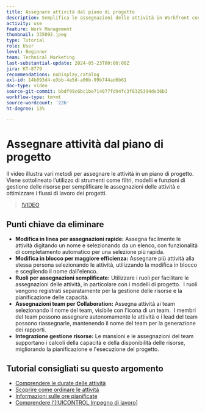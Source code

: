 ```yaml
---
title: Assegnare attività dal piano di progetto
description: Semplifica le assegnazioni delle attività in Workfront con modifiche in linea, modifiche in blocco, ruoli per la gestione delle risorse, assegnazioni del team per la collaborazione e calcoli della capacità delle risorse per una pianificazione efficiente del progetto.
activity: use
feature: Work Management
thumbnail: 335092.jpeg
type: Tutorial
role: User
level: Beginner
team: Technical Marketing
last-substantial-update: 2024-05-23T00:00:00Z
jira: KT-8779
recommendations: noDisplay,catalog
exl-id: 14b893d4-e3bb-4e5d-a06b-99b744ad6b61
doc-type: video
source-git-commit: bbdf99c6bc1be714077fd94fc3f8325394de36b3
workflow-type: tm+mt
source-wordcount: '226'
ht-degree: 13%

---
```


# Assegnare attività dal piano di progetto

Il video illustra vari metodi per assegnare le attività in un piano di progetto. Viene sottolineato l’utilizzo di strumenti come filtri, modelli e funzioni di gestione delle risorse per semplificare le assegnazioni delle attività e ottimizzare i flussi di lavoro dei progetti.


>[!VIDEO](https://video.tv.adobe.com/v/335092/?quality=12&learn=on&enablevpops=1)

## Punti chiave da eliminare

* **Modifica in linea per assegnazioni rapide:** Assegna facilmente le attività digitando un nome e selezionando da un elenco, con funzionalità di completamento automatico per una selezione più rapida. &#x200B;
* **Modifica in blocco per maggiore efficienza:** Assegnare più attività alla stessa persona selezionando le attività, utilizzando la modifica in blocco e scegliendo il nome dall&#39;elenco. &#x200B;
* **Ruoli per assegnazioni semplificate:** Utilizzare i ruoli per facilitare le assegnazioni delle attività, in particolare con i modelli di progetto. &#x200B; I ruoli vengono registrati separatamente per la gestione delle risorse e la pianificazione delle capacità. &#x200B;
* **Assegnazioni team per Collaboration:** Assegna attività ai team selezionando il nome del team, visibile con l&#39;icona di un team. &#x200B; I membri del team possono assegnare autonomamente le attività o i lead del team possono riassegnarle, mantenendo il nome del team per la generazione dei rapporti. &#x200B;
* **Integrazione gestione risorse:** Le mansioni e le assegnazioni del team supportano i calcoli della capacità e della disponibilità delle risorse, migliorando la pianificazione e l&#39;esecuzione del progetto. &#x200B;


## Tutorial consigliati su questo argomento

* [Comprendere le durate delle attività](/help/manage-work/tasks/understand-task-durations.md)
* [Scoprire come ordinare le attività](/help/manage-work/tasks/learn-to-sequence-tasks.md)
* [Informazioni sulle ore pianificate](/help/manage-work/tasks/understand-planned-hours.md)
* [Comprendere l’[!UICONTROL Impegno di lavoro]](/help/manage-work/tasks/understand-work-effort.md)

